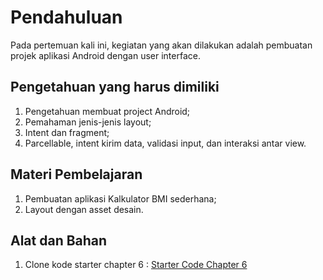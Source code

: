 # Pendahuluan
Pada pertemuan kali ini, kegiatan yang akan dilakukan adalah pembuatan projek aplikasi Android dengan user interface.

## Pengetahuan yang harus dimiliki
1. Pengetahuan membuat project Android;
2. Pemahaman jenis-jenis layout;
3. Intent dan fragment;
4. Parcellable, intent kirim data, validasi input, dan interaksi antar view.

## Materi Pembelajaran
1. Pembuatan aplikasi Kalkulator BMI sederhana;
2. Layout dengan asset desain.

## Alat dan Bahan
1. Clone kode starter chapter 6 : [Starter Code Chapter 6](https://github.com/polinema-mobile/dtschapter06-starter)
